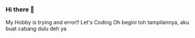 ### Hi there 👋
My Hobby is trying and error!!
Let's Coding
Oh begini toh tampilannya, aku buat cabang dulu deh ya


<!--
**NuyHaryan/NuyHaryan** is a ✨ _special_ ✨ repository because its `README.md` (this file) appears on your GitHub profile.
Here are some ideas to get you started:
this is my profile so, lets enjoy with this
- 🔭 I’m currently working on happines
- 🌱 I’m currently learning ...
- 👯 I’m looking to collaborate on ...
- 🤔 I’m looking for help with ...
- 💬 Ask me about ...
- 📫 How to reach me: ...
- 😄 Pronouns: ...
- ⚡ Fun fact: ...
-->
